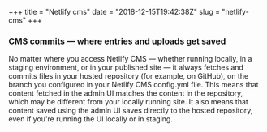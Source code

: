 +++
title = "Netlify cms"
date = "2018-12-15T19:42:38Z"
slug = "netlify-cms"
+++

<h3>CMS commits — where entries and uploads get saved</h3>
No matter where you access Netlify CMS — whether running locally, in a staging environment, or in your published site — it always fetches and commits files in your hosted repository (for example, on GitHub), on the branch you configured in your Netlify CMS config.yml file. This means that content fetched in the admin UI matches the content in the repository, which may be different from your locally running site. It also means that content saved using the admin UI saves directly to the hosted repository, even if you're running the UI locally or in staging.
